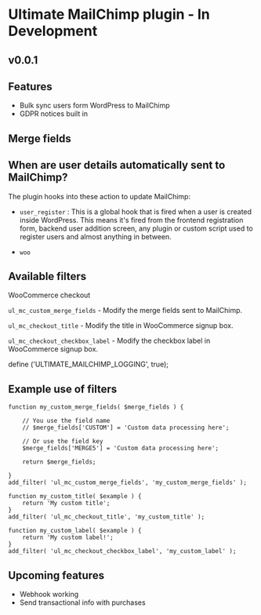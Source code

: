 # Ultimate MailChimp plugin - In Development
## v0.0.1

## Features

- Bulk sync users form WordPress to MailChimp
- GDPR notices built in

## Merge fields

## When are user details automatically sent to MailChimp?

The plugin hooks into these action to update MailChimp:

- `user_register` : This is a global hook that is fired when a user is created inside WordPress. This means it's fired from the frontend registration form, backend user addition screen, any plugin or custom script used to register users and almost anything in between.

- `woo`

## Available filters

WooCommerce checkout

`ul_mc_custom_merge_fields` - Modify the merge fields sent to MailChimp.

`ul_mc_checkout_title` - Modify the title in WooCommerce signup box.

`ul_mc_checkout_checkbox_label` - Modify the checkbox label in WooCommerce signup box.

define ('ULTIMATE_MAILCHIMP_LOGGING', true);

## Example use of filters

```
function my_custom_merge_fields( $merge_fields ) {

	// You use the field name
	// $merge_fields['CUSTOM'] = 'Custom data processing here';

	// Or use the field key
	$merge_fields['MERGE5'] = 'Custom data processing here';

    return $merge_fields;

}
add_filter( 'ul_mc_custom_merge_fields', 'my_custom_merge_fields' );

```

```
function my_custom_title( $example ) {
    return 'My custom title';
}
add_filter( 'ul_mc_checkout_title', 'my_custom_title' );
```

```
function my_custom_label( $example ) {
    return 'My custom label!';
}
add_filter( 'ul_mc_checkout_checkbox_label', 'my_custom_label' );

```

## Upcoming features

- Webhook working
- Send transactional info with purchases
